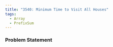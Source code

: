```yaml
---
title: "3540: Minimum Time to Visit All Houses"
tags:
  - Array
  - PrefixSum
---
```

### Problem Statement

